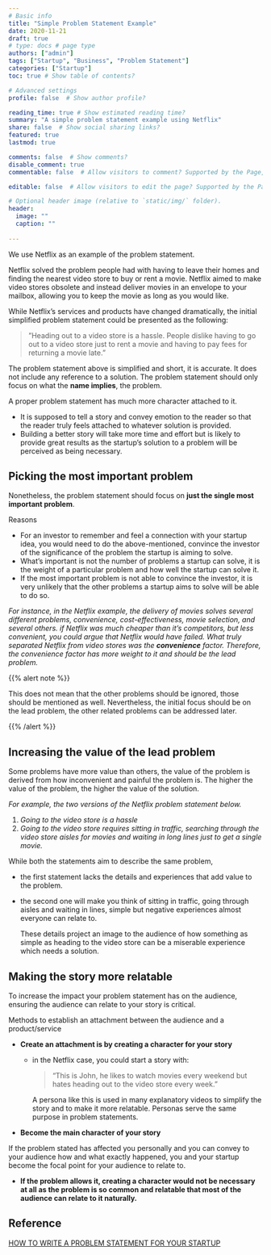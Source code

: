 ```yaml
---
# Basic info
title: "Simple Problem Statement Example"
date: 2020-11-21
draft: true
# type: docs # page type
authors: ["admin"]
tags: ["Startup", "Business", "Problem Statement"]
categories: ["Startup"]
toc: true # Show table of contents?

# Advanced settings
profile: false  # Show author profile?

reading_time: true # Show estimated reading time?
summary: "A simple problem statement example using Netflix"
share: false  # Show social sharing links?
featured: true
lastmod: true

comments: false  # Show comments?
disable_comment: true
commentable: false  # Allow visitors to comment? Supported by the Page, Post, and Docs content types.

editable: false  # Allow visitors to edit the page? Supported by the Page, Post, and Docs content types.

# Optional header image (relative to `static/img/` folder).
header:
  image: ""
  caption: ""
  
---
```


We use Netflix as an example of the problem statement. 

Netflix solved the problem people had with having to leave their homes and finding the nearest video store to buy or rent a movie. Netflix aimed to make video stores obsolete and instead deliver movies in an envelope to your mailbox, allowing you to keep the movie as long as you would like.

While Netflix’s services and products have changed dramatically, the initial simplified problem statement could be presented as the following:

> ”Heading out to a video store is a hassle. People dislike having to go out to a video store just to rent a movie and having to pay fees for returning a movie late.”

The problem statement above is simplified and short, it is accurate. It does not include any reference to a solution. The problem statement should only focus on what the **name implies**, the problem.

A proper problem statement has much more character attached to it.

- It is supposed to tell a story and convey emotion to the reader so that the reader truly feels attached to whatever solution is provided.
- Building a better story will take more time and effort but is likely to provide great results as the startup’s solution to a problem will be perceived as being necessary.

## Picking the most important problem

Nonetheless, the problem statement should focus on **just the single most important problem**. 

Reasons

- For an investor to remember and feel a connection with your startup idea, you would need to do the above-mentioned, convince the investor of the significance of the problem the startup is aiming to solve.
- What’s important is not the number of problems a startup can solve, it is the weight of a particular problem and how well the startup can solve it.
- If the most important problem is not able to convince the investor, it is very unlikely that the other problems a startup aims to solve will be able to do so.

*For instance, in the Netflix example, the delivery of movies solves several different problems, convenience, cost-effectiveness, movie selection, and several others. if Netflix was much cheaper than it’s competitors, but less convenient, you could argue that Netflix would have failed. What truly separated Netflix from video stores was the **convenience** factor. Therefore, the convenience factor has more weight to it and should be the lead problem.*

{{% alert note %}}

This does not mean that the other problems should be ignored, those should be mentioned as well. Nevertheless, the initial focus should be on the lead problem, the other related problems can be addressed later.

{{% /alert  %}}

## Increasing the value of the lead problem

Some problems have more value than others, the value of the problem is derived from how inconvenient and painful the problem is. The higher the value of the problem, the higher the value of the solution.

*For example, the two versions of the Netflix problem statement below.*

1. *Going to the video store is a hassle*
2. *Going to the video store requires sitting in traffic, searching through the video store aisles for movies and waiting in long lines just to get a single movie.*

While both the statements aim to describe the same problem, 

- the first statement lacks the details and experiences that add value to the problem. 

- the second one will make you think of sitting in traffic, going through aisles and waiting in lines, simple but negative experiences almost everyone can relate to. 

  These details project an image to the audience of how something as simple as heading to the video store can be a miserable experience which needs a solution.

## Making the story more relatable

To increase the impact your problem statement has on the audience, ensuring the audience can relate to your story is critical.

Methods to establish an attachment between the audience and a product/service

- **Create an attachment is by creating a character for your story**

  - in the Netflix case, you could start a story with: 

    > “This is John, he likes to watch movies every weekend but hates heading out to the video store every week.” 

    A persona like this is used in many explanatory videos to simplify the story and to make it more relatable. Personas serve the same purpose in problem statements.

-  **Become the main character of your story**

  If the problem stated has affected you personally and you can convey to your audience how and what exactly happened, you and your startup become the focal point for your audience to relate to.

- **If the problem allows it, creating a character would not be necessary at all as the problem is so common and relatable that most of the audience can relate to it naturally.**

## Reference

[HOW TO WRITE A PROBLEM STATEMENT FOR YOUR STARTUP](https://www.nexea.co/how-to-write-a-problem-statement-for-your-business/)